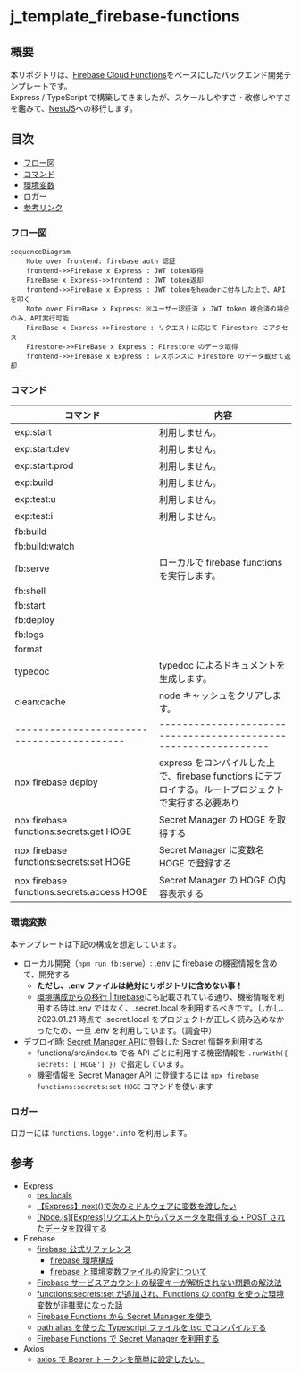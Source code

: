 # j_template_firebase-functions

## 概要

本リポジトリは、[Firebase Cloud Functions](https://firebase.google.com/docs/functions)をベースにしたバックエンド開発テンプレートです。  
Express / TypeScript で構築してきましたが、スケールしやすさ・改修しやすさを鑑みて、[NestJS](https://nestjs.com/)への移行します。

## 目次

- [フロー図](#フロー図)
- [コマンド](#コマンド)
- [環境変数](#環境変数)
- [ロガー](#ロガー)
- [参考リンク](#参考リンク)

### フロー図

```mermaid
sequenceDiagram
    Note over frontend: firebase auth 認証
    frontend->>FireBase x Express : JWT token取得
    FireBase x Express->>frontend : JWT token返却
    frontend->>FireBase x Express : JWT tokenをheaderに付与した上で、APIを叩く
    Note over FireBase x Express: ※ユーザー認証済 x JWT token 複合済の場合のみ、API実行可能
    FireBase x Express->>Firestore : リクエストに応じて Firestore にアクセス
    Firestore->>FireBase x Express : Firestore のデータ取得
    frontend->>FireBase x Express : レスポンスに Firestore のデータ載せて返却
```

### コマンド

| コマンド                                   | 内容                                                                                                  |
| ------------------------------------------ | ----------------------------------------------------------------------------------------------------- |
| exp:start                                  | 利用しません。                                                                                        |
| exp:start:dev                              | 利用しません。                                                                                        |
| exp:start:prod                             | 利用しません。                                                                                        |
| exp:build                                  | 利用しません。                                                                                        |
| exp:test:u                                 | 利用しません。                                                                                        |
| exp:test:i                                 | 利用しません。                                                                                        |
| fb:build                                   |                                                                                                       |
| fb:build:watch                             |                                                                                                       |
| fb:serve                                   | ローカルで firebase functions を実行します。                                                          |
| fb:shell                                   |                                                                                                       |
| fb:start                                   |                                                                                                       |
| fb:deploy                                  |                                                                                                       |
| fb:logs                                    |                                                                                                       |
| format                                     |                                                                                                       |
| typedoc                                    | typedoc によるドキュメントを生成します。                                                              |
| clean:cache                                | node キャッシュをクリアします。                                                                       |
| ------------------------------------------ | ---------------------------------------------------------------                                       |
| npx firebase deploy                        | express をコンパイルした上で、firebase functions にデプロイする。ルートプロジェクトで実行する必要あり |
| npx firebase functions:secrets:get HOGE    | Secret Manager の HOGE を取得する                                                                     |
| npx firebase functions:secrets:set HOGE    | Secret Manager に変数名 HOGE で登録する                                                               |
| npx firebase functions:secrets:access HOGE | Secret Manager の HOGE の内容表示する                                                                 |

### 環境変数

本テンプレートは下記の構成を想定しています。

- ローカル開発（`npm run fb:serve`）: .env に firebase の機密情報を含めて、開発する
  - **ただし、.env ファイルは絶対にリポジトリに含めない事！**
  - [環境構成からの移行 | firebase](https://firebase.google.com/docs/functions/config-env#migrating_from_environment_configuration)にも記載されている通り、機密情報を利用する時は.env ではなく、.secret.local を利用するべきです。しかし、2023.01.21 時点で .secret.local をプロジェクトが正しく読み込めなかったため、一旦 .env を利用しています。（調査中）
- デプロイ時: [Secret Manager API](https://cloud.google.com/secret-manager?hl=ja)に登録した Secret 情報を利用する
  - functions/src/index.ts で各 API ごとに利用する機密情報を `.runWith({ secrets: ['HOGE'] })` で指定しています。
  - 機密情報を Secret Manager API に登録するには `npx firebase functions:secrets:set HOGE` コマンドを使います

### ロガー

ロガーには `functions.logger.info` を利用します。

## 参考

- Express
  - [res.locals](https://expressjs.com/en/api.html#res.locals)
  - [【Express】next()で次のミドルウェアに変数を渡したい](https://nullnull.dev/blog/how-to-pass-variables-to-the-next-middleware-using-next-in-express-js/)
  - [[Node.js][Express]リクエストからパラメータを取得する・POST されたデータを取得する](https://tech.chakapoko.com/nodejs/express/params.html)
- Firebase
  - [firebase 公式リファレンス](https://firebase.google.com/docs/reference)
    - [firebase 環境構成](https://firebase.google.com/docs/functions/config-env)
    - [firebase と環境変数ファイルの設定について](https://firebase.google.com/docs/functions/config-env#env-variables)
  - [Firebase サービスアカウントの秘密キーが解析されない問題の解決法](https://zenn.dev/kenta0313/articles/4793935e820b6c)
  - [functions:secrets:set が追加され、Functions の config を使った環境変数が非推奨になった話](https://zenn.dev/isamua/articles/firebase-functions-environment-variables)
  - [Firebase Functions から Secret Manager を使う](https://shiodaifuku.io/articles/2f33aba0-ede6-42e8-88a7-eca7b32d9caa)
  - [path alias を使った Typescript ファイルを tsc でコンパイルする](https://sunday-morning.app/posts/2020-11-13-path-alias-typescript-tsc)
  - [Firebase Functions で Secret Manager を利用する](https://zenn.dev/nbstsh/scraps/a2135438f0a89c)
- Axios
  - [axios で Bearer トークンを簡単に設定したい。](https://qiita.com/hirohero/items/8199cda2fada7432887e)
